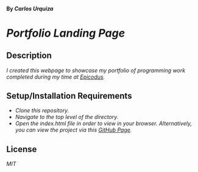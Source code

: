 #### By _**Carlos Urquiza**_

# _Portfolio Landing Page_

## Description

_I created this webpage to showcase my portfolio of programming work completed during my time at [Epicodus](https://www.epicodus.com/)._

## Setup/Installation Requirements

* _Clone this repository._
* _Navigate to the top level of the directory._
* _Open the index.html file in order to view in your browser. Alternatively, you can view the project via this [GitHub Page](https://webquiza.github.io/portfolio_landing_page/)._

## License

_MIT_